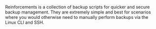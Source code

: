 Reinforcements is a collection of backup scripts for quicker and secure backup management. They are extremely simple and best for scenarios where you would otherwise need to manually perform backups via the Linux CLI and SSH.
